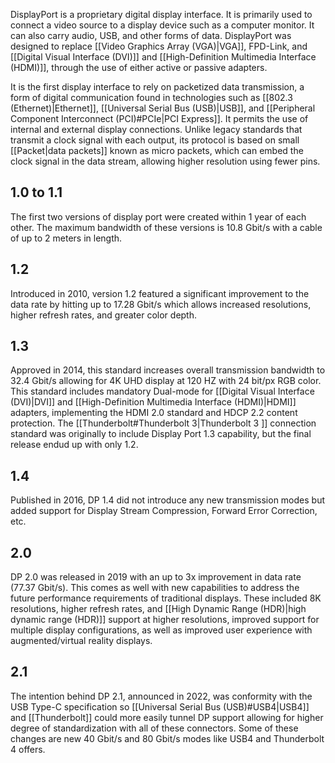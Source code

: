 DisplayPort is a proprietary digital display interface. It is primarily used to connect a video source to a display device such as a computer monitor. It can also carry audio, USB, and other forms of data. DisplayPort was designed to replace [[Video Graphics Array (VGA)|VGA]], FPD-Link, and [[Digital Visual Interface (DVI)]] and [[High-Definition Multimedia Interface (HDMI)]], through the use of either active or passive adapters.

It is the first display interface to rely on packetized data transmission, a form of digital communication found in technologies such as [[802.3 (Ethernet)|Ethernet]], [[Universal Serial Bus (USB)|USB]], and [[Peripheral Component Interconnect (PCI)#PCIe|PCI Express]]. It permits the use of internal and external display connections. Unlike legacy standards that transmit a clock signal with each output, its protocol is based on small [[Packet|data packets]] known as micro packets, which can embed the clock signal in the data stream, allowing higher resolution using fewer pins. 

## 1.0 to 1.1

The first two versions of display port were created within 1 year of each other. The maximum bandwidth of these versions is 10.8 Gbit/s with a cable of up to 2 meters in length. 

## 1.2

Introduced in 2010, version 1.2 featured a significant improvement to the data rate by hitting up to 17.28 Gbit/s which allows increased resolutions, higher refresh rates, and greater color depth. 

## 1.3

Approved in 2014, this standard increases overall transmission bandwidth to 32.4 Gbit/s allowing for 4K UHD display at 120 HZ with 24 bit/px RGB color. This standard includes mandatory Dual-mode for [[Digital Visual Interface (DVI)|DVI]] and [[High-Definition Multimedia Interface (HDMI)|HDMI]] adapters, implementing the HDMI 2.0 standard and HDCP 2.2 content protection. The [[Thunderbolt#Thunderbolt 3|Thunderbolt 3 ]] connection standard was originally to include Display Port 1.3 capability, but the final release endud up with only 1.2.

## 1.4

Published in 2016, DP 1.4 did not introduce any new transmission modes but added support for Display Stream Compression, Forward Error Correction, etc.

## 2.0

DP 2.0 was released in 2019 with an up to 3x improvement in data rate (77.37 Gbit/s). This comes as well with new capabilities to address the future performance requirements of traditional displays. These included 8K resolutions, higher refresh rates, and [[High Dynamic Range (HDR)|high dynamic range (HDR)]] support at higher resolutions, improved support for multiple display configurations, as well as improved user experience with augmented/virtual reality displays.

## 2.1

The intention behind DP 2.1, announced in 2022, was conformity with the USB Type-C specification so [[Universal Serial Bus (USB)#USB4|USB4]] and [[Thunderbolt]] could more easily tunnel DP support allowing for higher degree of standardization with all of these connectors. Some of these changes are new 40 Gbit/s and 80 Gbit/s modes like USB4 and Thunderbolt 4 offers.